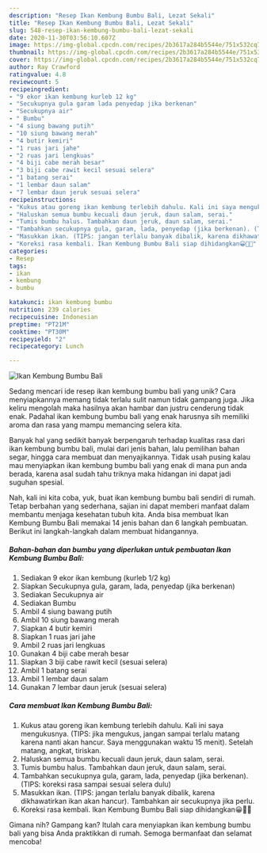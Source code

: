 ```yaml
---
description: "Resep Ikan Kembung Bumbu Bali, Lezat Sekali"
title: "Resep Ikan Kembung Bumbu Bali, Lezat Sekali"
slug: 548-resep-ikan-kembung-bumbu-bali-lezat-sekali
date: 2020-11-30T03:56:10.607Z
image: https://img-global.cpcdn.com/recipes/2b3617a284b5544e/751x532cq70/ikan-kembung-bumbu-bali-foto-resep-utama.jpg
thumbnail: https://img-global.cpcdn.com/recipes/2b3617a284b5544e/751x532cq70/ikan-kembung-bumbu-bali-foto-resep-utama.jpg
cover: https://img-global.cpcdn.com/recipes/2b3617a284b5544e/751x532cq70/ikan-kembung-bumbu-bali-foto-resep-utama.jpg
author: Ray Crawford
ratingvalue: 4.8
reviewcount: 5
recipeingredient:
- "9 ekor ikan kembung kurleb 12 kg"
- "Secukupnya gula garam lada penyedap jika berkenan"
- "Secukupnya air"
- " Bumbu"
- "4 siung bawang putih"
- "10 siung bawang merah"
- "4 butir kemiri"
- "1 ruas jari jahe"
- "2 ruas jari lengkuas"
- "4 biji cabe merah besar"
- "3 biji cabe rawit kecil sesuai selera"
- "1 batang serai"
- "1 lembar daun salam"
- "7 lembar daun jeruk sesuai selera"
recipeinstructions:
- "Kukus atau goreng ikan kembung terlebih dahulu. Kali ini saya mengukusnya. (TIPS: jika mengukus, jangan sampai terlalu matang karena nanti akan hancur. Saya menggunakan waktu 15 menit). Setelah matang, angkat, tiriskan."
- "Haluskan semua bumbu kecuali daun jeruk, daun salam, serai."
- "Tumis bumbu halus. Tambahkan daun jeruk, daun salam, serai."
- "Tambahkan secukupnya gula, garam, lada, penyedap (jika berkenan). (TIPS: koreksi rasa sampai sesuai selera dulu)"
- "Masukkan ikan. (TIPS: jangan terlalu banyak dibalik, karena dikhawatirkan ikan akan hancur). Tambahkan air secukupnya jika perlu."
- "Koreksi rasa kembali. Ikan Kembung Bumbu Bali siap dihidangkan😀👍🏻"
categories:
- Resep
tags:
- ikan
- kembung
- bumbu

katakunci: ikan kembung bumbu 
nutrition: 239 calories
recipecuisine: Indonesian
preptime: "PT21M"
cooktime: "PT30M"
recipeyield: "2"
recipecategory: Lunch

---
```



![Ikan Kembung Bumbu Bali](https://img-global.cpcdn.com/recipes/2b3617a284b5544e/751x532cq70/ikan-kembung-bumbu-bali-foto-resep-utama.jpg)

Sedang mencari ide resep ikan kembung bumbu bali yang unik? Cara menyiapkannya memang tidak terlalu sulit namun tidak gampang juga. Jika keliru mengolah maka hasilnya akan hambar dan justru cenderung tidak enak. Padahal ikan kembung bumbu bali yang enak harusnya sih memiliki aroma dan rasa yang mampu memancing selera kita.

Banyak hal yang sedikit banyak berpengaruh terhadap kualitas rasa dari ikan kembung bumbu bali, mulai dari jenis bahan, lalu pemilihan bahan segar, hingga cara membuat dan menyajikannya. Tidak usah pusing kalau mau menyiapkan ikan kembung bumbu bali yang enak di mana pun anda berada, karena asal sudah tahu triknya maka hidangan ini dapat jadi suguhan spesial.




Nah, kali ini kita coba, yuk, buat ikan kembung bumbu bali sendiri di rumah. Tetap berbahan yang sederhana, sajian ini dapat memberi manfaat dalam membantu menjaga kesehatan tubuh kita. Anda bisa membuat Ikan Kembung Bumbu Bali memakai 14 jenis bahan dan 6 langkah pembuatan. Berikut ini langkah-langkah dalam membuat hidangannya.

<!--inarticleads1-->

##### Bahan-bahan dan bumbu yang diperlukan untuk pembuatan Ikan Kembung Bumbu Bali:

1. Sediakan 9 ekor ikan kembung (kurleb 1/2 kg)
1. Siapkan Secukupnya gula, garam, lada, penyedap (jika berkenan)
1. Sediakan Secukupnya air
1. Sediakan  Bumbu
1. Ambil 4 siung bawang putih
1. Ambil 10 siung bawang merah
1. Siapkan 4 butir kemiri
1. Siapkan 1 ruas jari jahe
1. Ambil 2 ruas jari lengkuas
1. Gunakan 4 biji cabe merah besar
1. Siapkan 3 biji cabe rawit kecil (sesuai selera)
1. Ambil 1 batang serai
1. Ambil 1 lembar daun salam
1. Gunakan 7 lembar daun jeruk (sesuai selera)




<!--inarticleads2-->

##### Cara membuat Ikan Kembung Bumbu Bali:

1. Kukus atau goreng ikan kembung terlebih dahulu. Kali ini saya mengukusnya. (TIPS: jika mengukus, jangan sampai terlalu matang karena nanti akan hancur. Saya menggunakan waktu 15 menit). Setelah matang, angkat, tiriskan.
1. Haluskan semua bumbu kecuali daun jeruk, daun salam, serai.
1. Tumis bumbu halus. Tambahkan daun jeruk, daun salam, serai.
1. Tambahkan secukupnya gula, garam, lada, penyedap (jika berkenan). (TIPS: koreksi rasa sampai sesuai selera dulu)
1. Masukkan ikan. (TIPS: jangan terlalu banyak dibalik, karena dikhawatirkan ikan akan hancur). Tambahkan air secukupnya jika perlu.
1. Koreksi rasa kembali. Ikan Kembung Bumbu Bali siap dihidangkan😀👍🏻




Gimana nih? Gampang kan? Itulah cara menyiapkan ikan kembung bumbu bali yang bisa Anda praktikkan di rumah. Semoga bermanfaat dan selamat mencoba!
